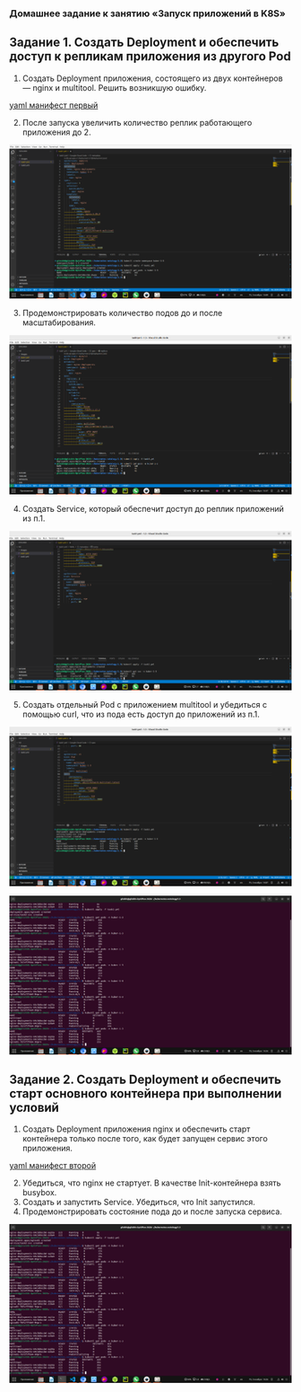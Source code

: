 
### Домашнее задание к занятию «Запуск приложений в K8S»

## Задание 1. Создать Deployment и обеспечить доступ к репликам приложения из другого Pod

1. Создать Deployment приложения, состоящего из двух контейнеров — nginx и multitool. Решить возникшую ошибку.

[yaml манифест первый](https://github.com/george25031996/kubernetes-netology/blob/main/1.3/task1.yml)

2. После запуска увеличить количество реплик работающего приложения до 2.

![Скрин 1](./images/1.png)

3. Продемонстрировать количество подов до и после масштабирования.

![Скрин 2](./images/2.png)

4. Создать Service, который обеспечит доступ до реплик приложений из п.1.

![Скрин 3](./images/3.png)

5. Создать отдельный Pod с приложением multitool и убедиться с помощью curl, что из пода есть доступ до приложений из п.1.

![Скрин 4](./images/4.png)

![Скрин 6](./images/6.png)

## Задание 2. Создать Deployment и обеспечить старт основного контейнера при выполнении условий

1. Создать Deployment приложения nginx и обеспечить старт контейнера только после того, как будет запущен сервис этого приложения.

[yaml манифест второй](https://github.com/george25031996/kubernetes-netology/blob/main/1.3/task2.yml)

2. Убедиться, что nginx не стартует. В качестве Init-контейнера взять busybox.
3. Создать и запустить Service. Убедиться, что Init запустился.
4. Продемонстрировать состояние пода до и после запуска сервиса.

![Скрин 6](./images/6.png)
